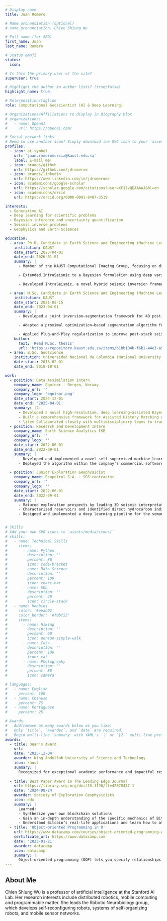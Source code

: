 ```yaml
---
# Display name
title: Juan Romero

# Name pronunciation (optional)
# name_pronunciation: Chien Shiung Wu

# Full name (for SEO)
first_name: Juan
last_name: Romero

# Status emoji
status:
  icon: 

# Is this the primary user of the site?
superuser: true

# Highlight the author in author lists? (true/false)
highlight_name: true

# Role/position/tagline
role: Computational Geoscientist (AI & Deep Learning)

# Organizations/Affiliations to display in Biography blox
# organizations:
#   - name: OpenAI
#     url: https://openai.com/

# Social network links
# Need to use another icon? Simply download the SVG icon to your `assets/media/icons/` folder.
profiles:
  - icon: at-symbol
    url: 'juan.romeromurcia@kaust.edu.sa'
    label: E-mail me!
  - icon: brands/github
    url: https://github.com/jdromerom
  - icon: brands/linkedin
    url: https://www.linkedin.com/in/jdromerom/
  - icon: academicons/google-scholar
    url: https://scholar.google.com/citations?user=XFjlvQEAAAAJ&hl=en
  - icon: academicons/orcid
    url: https://orcid.org/0000-0001-8487-3519

interests:
  - Generative AI
  - Deep learning for scientific problems
  - Bayesian inference and uncertainty quantification
  - Seismic inverse problems
  - Geophysics and Earth Sciences

education:
  - area: Ph.D. Candidate in Earth Science and Engineering (Machine Learning in Geoscience Track)
    institution: KAUST
    date_start: 2023-04-01
    date_end: 2026-01-01
    summary: |
      - Member of the KAUST Computational Imaging Group, focusing on diffusion models and generative architectures for scientific imaging. Current work includes hyperspectral data reconstruction and physics-informed inverse problems, leveraging high-performance computing resources for large-scale training and experimentation.

      - Extended IntraSeismic to a Bayesian formulation using deep variational inference for scalable uncertainty quantification. Introduced B-IntraSeismic and B-IntraSeismic Flow, which incorporate implicit neural representations and conditional normalizing flows to model complex, non-Gaussian posterior distributions.

      - Developed IntraSeismic, a novel hybrid seismic inversion framework that combines implicit neural representations with physical modeling to parameterize subsurface properties, achieving high reconstruction quality and rapid convergence in both static and dynamic settings.

  - area: M.Sc. Candidate in Earth Science and Engineering (Machine Learning in Geoscience Track)
    institution: KAUST
    date_start: 2021-08-15
    date_end: 2023-04-01
    summary: |
      - Developed a joint inversion–segmentation framework for 4D post-stack seismic inversion that integrates total variation and segmentation priors to enhance resolution, suppress nonrepeatable noise, and classify subsurface changes. This work was recognized with the 2023 Best Paper Award by The Leading Edge journal.

      - Adapted a proximal optimization–based segmentation algorithm for GPU acceleration using CUDA via Numba, significantly improving computational efficiency. The project was recognized as one of the winning submissions at the KAUST–NVIDIA Hackathon for its innovation in high-performance scientific computing.

      - Applied Plug-and-Play regularization to improve post-stack seismic inversion, integrating CNN-based denoisers to replace hand-crafted model-based priors traditionally used in inverse problems.
    button:
      text: 'Read M.Sc. thesis'
      url: 'https://repository.kaust.edu.sa/items/b1bb104b-f6b2-44e3-a5f9-98613b851e6a'
  - area: B.Sc. Geoscience
    institution: Universidad Nacional de Colombia (National University of Colombia)
    date_start: 2013-02-01
    date_end: 2018-10-01

work:
  - position: Data Assimilation Intern
    company_name: Equinor - Bergen, Norway
    company_url: ''
    company_logo: 'equinor.png'
    date_start: 2024-12-01
    date_end: '2025-04-01'
    summary: |2-
      - Developed a novel high-resolution, deep learning–assisted Bayesian 4D seismic inversion approach, improving the detection of subsurface changes related to CO$_2$ injection.
      - Built a comprehensive framework for Assisted History Matching with seismic data, focusing on enhancing predictive modeling for CO$_2$ storage monitoring. 
      - \item Collaborated closely with multidisciplinary teams to translate geophysical insights into actionable reservoir management strategies.
  - position: Research and Development Intern
    company_name: Earth Science Analytics IKE
    company_url: ''
    company_logo: ''
    date_start: 2022-06-01
    date_end: 2022-09-01
    summary: |
      - Developed and implemented a novel self-supervised machine learning model for seismic denoising, achieving significant noise reduction and signal preservation on real field datasets.
      - Deployed the algorithm within the company’s commercial software platform, contributing to product development and client-facing deliverables.

  - position: Junior Exploration Geophysicist
    company_name: Ecopetrol S.A. - SGS contractor
    company_url: ''
    company_logo: ''
    date_start: 2022-06-01
    date_end: 2022-09-01
    summary: |
      - Matured exploration prospects by leading 3D seismic interpretation, structural mapping, and volumetric analysis to define drillable targets.
      - Characterized reservoirs and identified direct hydrocarbon indicators (DHIs) via quantitative interpretation, including AVO analysis and seismic inversion. 
      - Designed and implemented a deep learning pipeline for the semantic segmentation of complex mud diapir bodies in 3D seismic volumes.   


# Skills
# Add your own SVG icons to `assets/media/icons/`
# skills:
#   - name: Technical Skills
#     items:
#       - name: Python
#         description: ''
#         percent: 80
#         icon: code-bracket
#       - name: Data Science
#         description: ''
#         percent: 100
#         icon: chart-bar
#       - name: SQL
#         description: ''
#         percent: 40
#         icon: circle-stack
#   - name: Hobbies
#     color: '#eeac02'
#     color_border: '#f0bf23'
#     items:
#       - name: Hiking
#         description: ''
#         percent: 60
#         icon: person-simple-walk
#       - name: Cats
#         description: ''
#         percent: 100
#         icon: cat
#       - name: Photography
#         description: ''
#         percent: 80
#         icon: camera

# languages:
#   - name: English
#     percent: 100
#   - name: Chinese
#     percent: 75
#   - name: Portuguese
#     percent: 25

# Awards.
#   Add/remove as many awards below as you like.
#   Only `title`, `awarder`, and `date` are required.
#   Begin multi-line `summary` with YAML's `|` or `|2-` multi-line prefix and indent 2 spaces below.
awards:
  - title: Dean's Award
    url:
    date: '2025-12-04'
    awarder: King Abdullah University of Science and Technology
    icon: kaust
    summary: |
      Recognized for exceptional academic performance and impactful research contributions during doctoral studies.
      
  - title: Best Paper Award in The Leading Edge Journal
    url: https://library.seg.org/doi/10.1190/tle42070457.1
    date: '2024-08-24'
    awarder: Society of Exploration Geophysicists
    icon: edx
    summary: |
      Learned:
      - Synthesize your own blockchain solutions
      - Gain an in-depth understanding of the specific mechanics of Bitcoin
      - Understand Bitcoin’s real-life applications and learn how to attack and destroy Bitcoin, Ethereum, smart contracts and Dapps, and alternatives to Bitcoin’s Proof-of-Work consensus algorithm
  - title: 'Object-Oriented Programming in R'
    url: https://www.datacamp.com/courses/object-oriented-programming-with-s3-and-r6-in-r
    certificate_url: https://www.datacamp.com
    date: '2023-01-21'
    awarder: datacamp
    icon: datacamp
    summary: |
      Object-oriented programming (OOP) lets you specify relationships between functions and the objects that they can act on, helping you manage complexity in your code. This is an intermediate level course, providing an introduction to OOP, using the S3 and R6 systems. S3 is a great day-to-day R programming tool that simplifies some of the functions that you write. R6 is especially useful for industry-specific analyses, working with web APIs, and building GUIs.
---
```


## About Me

Chien Shiung Wu is a professor of artificial intelligence at the Stanford AI Lab. Her research interests include distributed robotics, mobile computing and programmable matter. She leads the Robotic Neurobiology group, which develops self-reconfiguring robots, systems of self-organizing robots, and mobile sensor networks.
